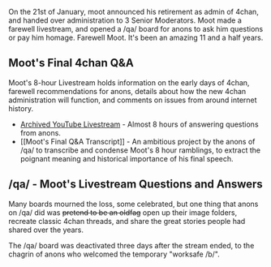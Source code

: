 On the 21st of January, moot announced his retirement as admin of 4chan, and handed over administration to 3 Senior Moderators. Moot made a farewell livestream, and opened a /qa/ board for anons to ask him questions or pay him homage. Farewell Moot. It's been an amazing 11 and a half years.

## Moot's Final 4chan Q&A

Moot's 8-hour Livestream holds information on the early days of 4chan, farewell recommendations for anons, details about how the new 4chan administration will function, and comments on issues from around internet history.

* [Archived YouTube Livestream](https://www.youtube.com/watch?v=XYUKJBZuUig) - Almost 8 hours of answering questions from anons.
* [[Moot's Final Q&A Transcript]] - An ambitious project by the anons of /qa/ to transcribe and condense Moot's 8 hour ramblings, to extract the poignant meaning and historical importance of his final speech.

## /qa/ - Moot's Livestream Questions and Answers

Many boards mourned the loss, some celebrated, but one thing that anons on /qa/ did was <s>pretend to be an oldfag</s> open up their image folders, recreate classic 4chan threads, and share the great stories people had shared over the years.

The /qa/ board was deactivated three days after the stream ended, to the chagrin of anons who welcomed the temporary "worksafe /b/".
